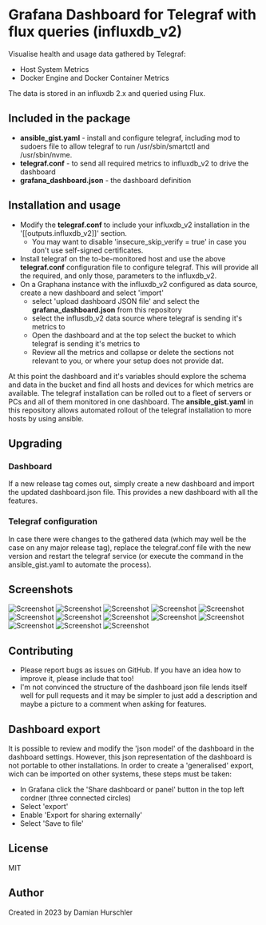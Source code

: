 # Grafana Dashboard for Telegraf with flux queries (influxdb_v2)

Visualise health and usage data gathered by Telegraf:
- Host System Metrics
- Docker Engine and Docker Container Metrics

The data is stored in an influxdb 2.x and queried using Flux.

## Included in the package

- **ansible_gist.yaml** - install and configure telegraf, including mod to sudoers file to allow telegraf to run /usr/sbin/smartctl and /usr/sbin/nvme.
- **telegraf.conf** - to send all required metrics to influxdb_v2 to drive the dashboard
- **grafana_dashboard.json** - the dashboard definition

## Installation and usage

- Modify the **telegraf.conf** to include your influxdb_v2 installation in the '[[outputs.influxdb_v2]]' section. 
  - You may want to disable 'insecure_skip_verify = true' in case you don't use self-signed certificates.
- Install telegraf on the to-be-monitored host and use the above **telegraf.conf** configuration file to configure telegraf. This will provide all the required, and only those, parameters to the influxdb_v2.
- On a Graphana instance with the influxdb_v2 configured as data source, create a new dashboard and select 'import'
  - select 'upload dashboard JSON file' and select the **grafana_dashboard.json** from this repository
  - select the influsdb_v2 data source where telegraf is sending it's metrics to
  - Open the dashboard and at the top select the bucket to which telegraf is sending it's metrics to
  - Review all the metrics and collapse or delete the sections not relevant to you, or where your setup does not provide dat.

At this point the dashboard and it's variables should explore the schema and data in the bucket and find all hosts and devices for which metrics are available.
The telegraf installation can be rolled out to a fleet of servers or PCs and all of them monitored in one dashboard. The **ansible_gist.yaml** in this repository allows automated rollout of the telegraf installation to more hosts by using ansible.

## Upgrading

### Dashboard

If a new release tag comes out, simply create a new dashboard and import the updated dashboard.json file. This provides a new dashboard with all the features.

### Telegraf configuration

In case there were changes to the gathered data (which may well be the case on any major release tag), replace the telegraf.conf file with the new version and restart the telegraf service (or execute the command in the ansible_gist.yaml to automate the process).

## Screenshots

![Screenshot](screenshots/Screenshot%20from%202023-02-11%2017-37-46.png)
![Screenshot](screenhot/../screenshots/Screenshot%20from%202023-02-11%2017-38-05.png)
![Screenshot](screenshot/../screenshots/Screenshot%20from%202023-02-13%2022-52-55.png)
![Screenshot](screenshot/../screenshots/Screenshot%20from%202023-02-13%2022-53-18.png)
![Screenshot](screenshot/../screenshots/Screenshot%20from%202023-02-13%2022-54-01.png)
![Screenshot](screenhot/../screenshots/Screenshot%20from%202023-02-11%2017-38-17.png)
![Screenshot](screenhot/../screenshots/Screenshot%20from%202023-02-11%2017-38-47.png)
![Screenshot](screenhot/../screenshots/Netstat.png)
![Screenshot](screenshot/../screenshots/Screenshot%20from%202023-02-11%2017-39-24.png)
![Screenshot](screenshot/../screenshots/Screenshot%20from%202023-02-11%2017-40-15.png)
![Screenshot](screenshot/../screenshots/Screenshot%20from%202023-02-11%2017-40-29.png)
![Screenshot](screenshot/../screenshots/Screenshot%20from%202023-02-11%2017-42-05.png)
![Screenshot](screenshot/../screenshots/Screenshot%20from%202023-02-11%2017-42-40.png)

## Contributing

- Please report bugs as issues on GitHub. If you have an idea how to improve it, please include that too!
- I'm not convinced the structure of the dashboard json file lends itself well for pull requests and it may be simpler to just add a description and maybe a picture to a comment when asking for features.

## Dashboard export

It is possible to review and modify the 'json model' of the dashboard in the dashboard settings. However, this json representation of the dashboard is not portable to other installations. In order to create a 'generalised' export, wich can be imported on other systems, these steps must be taken:

- In Grafana click the 'Share dashboard or panel' button in the top left cordner (three connected circles)
- Select 'export'
- Enable 'Export for sharing externally'
- Select 'Save to file'

## License

MIT

## Author

Created in 2023 by Damian Hurschler